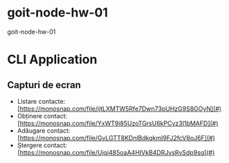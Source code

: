 # goit-node-hw-01

goit-node-hw-01

# CLI Application

## Capturi de ecran

- Listare contacte: [https://monosnap.com/file/ijtLXMTW5Rfe7Dwn73pUHzG9S8GOyN](#)
- Obținere contact: [https://monosnap.com/file/YxWT9i85UzoTGrsU6kPCvz3I1bMAFD](#)
- Adăugare contact: [https://monosnap.com/file/GvLGTT8KDnlBdkqkmI9FJ2fcV8oJ6F](#)
- Ștergere contact: [https://monosnap.com/file/Ujqj485oaA4HIVkB4DRJvsRvSdp9sq](#)
